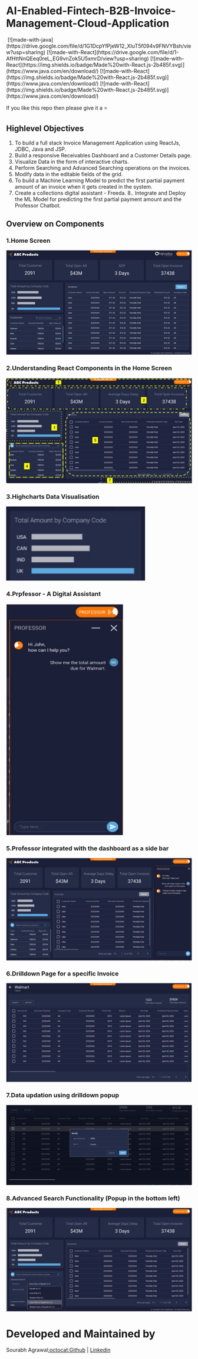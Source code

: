 # AI-Enabled-Fintech-B2B-Invoice-Management-Cloud-Application

<img src="https://drive.google.com/file/d/1G1DcpYfPjeW12_XIuT5f094v9FNVYBsh/view?usp=sharing" alt="" />
[![made-with-java](https://drive.google.com/file/d/1G1DcpYfPjeW12_XIuT5f094v9FNVYBsh/view?usp=sharing)
[![made-with-React](https://drive.google.com/file/d/1-AfHttNnQEeq0reL_EG9vnZok5U5xmrD/view?usp=sharing)
[![made-with-React](https://img.shields.io/badge/Made%20with-React.js-2b485f.svg)](https://www.java.com/en/download/)
[![made-with-React](https://img.shields.io/badge/Made%20with-React.js-2b485f.svg)](https://www.java.com/en/download/)
[![made-with-React](https://img.shields.io/badge/Made%20with-React.js-2b485f.svg)](https://www.java.com/en/download/)

If you like this repo then please give it a ⭐️

## Highlevel Objectives

1. To build a full stack Invoice Management Application using ReactJs, JDBC, Java and JSP.
2. Build a responsive Receivables Dashboard and a Customer Details page.
3. Visualize Data in the form of interactive charts.
4. Perform Searching and Advanced Searching operations on the invoices.
5. Modify data in the editable fields of the grid.
6. To build a Machine Learning Model to predict the first partial payment amount of an
invoice when it gets created in the system.
7. Create a collections digital assistant - Freeda.
8.. Integrate and Deploy the ML Model for predicting the first partial payment amount and
the Professor Chatbot.


## Overview on Components

### 1.Home Screen
![0](https://github.com/sourabhagrawal23/AI-Enabled-Fintech-B2B-Invoice-Management-Cloud-Application/blob/main/Screenshots/HRC_1.png?raw=true)

### 2.Understanding React Components in the Home Screen

![1](https://github.com/sourabhagrawal23/AI-Enabled-Fintech-B2B-Invoice-Management-Cloud-Application/blob/main/Screenshots/HRC_6.png?raw=true)

### 3.Highcharts Data Visualisation

![2](https://github.com/sourabhagrawal23/AI-Enabled-Fintech-B2B-Invoice-Management-Cloud-Application/blob/main/Screenshots/HRC_7.png?raw=true)

### 4.Prpfessor - A Digital Assistant

![3](https://github.com/sourabhagrawal23/AI-Enabled-Fintech-B2B-Invoice-Management-Cloud-Application/blob/main/Screenshots/HRC_2.png?raw=true)

### 5.Professor integrated with the dashboard as a side bar

![4](https://github.com/sourabhagrawal23/AI-Enabled-Fintech-B2B-Invoice-Management-Cloud-Application/blob/main/Screenshots/HRC_3.png?raw=true)

### 6.Drilldown Page for a specific Invoice

![5](https://github.com/sourabhagrawal23/AI-Enabled-Fintech-B2B-Invoice-Management-Cloud-Application/blob/main/Screenshots/HRC_4.png?raw=true)

### 7.Data updation using drilldown popup

![6](https://github.com/sourabhagrawal23/AI-Enabled-Fintech-B2B-Invoice-Management-Cloud-Application/blob/main/Screenshots/HRC_5.png?raw=true)

### 8.Advanced Search Functionality (Popup in the bottom left)

![7](https://github.com/sourabhagrawal23/AI-Enabled-Fintech-B2B-Invoice-Management-Cloud-Application/blob/main/Screenshots/HRC_8.png?raw=true)


# Developed and Maintained by

Sourabh Agrawal[:octocat:Github](http://github.com/sourabhagrawal23) | [Linkedin](https://www.linkedin.com/in/sourabhkhs/)


